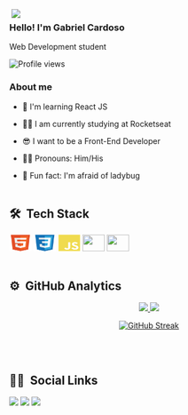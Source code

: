 <img align="right" width="500" src="https://raw.githubusercontent.com/abhisheknaiidu/abhisheknaiidu/master/code.gif"/>

### Hello! I'm Gabriel Cardoso 
Web Development student
<p align="left"> 
	<img src="https://komarev.com/ghpvc/?username=gabrielcardosodev&color=003140" alt="Profile views" /> 
</p>

### About me
- 🌱 I'm learning React JS

- 👨‍💻 I am currently studying at Rocketseat

- 😎 I want to be a Front-End Developer

- 🙍‍♂️ Pronouns: Him/His

- 🤣 Fun fact: I'm afraid of ladybug
<br><br>

## 🛠 &nbsp;Tech Stack
<div style="display: inline-block">
  <img alt="HTML" height="30" width="40" src="https://raw.githubusercontent.com/devicons/devicon/master/icons/html5/html5-original.svg">
  <img alt="CSS" height="30" width="40" src="https://raw.githubusercontent.com/devicons/devicon/master/icons/css3/css3-original.svg">
  <img alt="JS" height="30" width="40" src="https://raw.githubusercontent.com/devicons/devicon/master/icons/javascript/javascript-plain.svg">
  <img height="30" width="40" src="https://cdn.jsdelivr.net/gh/devicons/devicon/icons/typescript/typescript-plain.svg" />
  <img height="30" width="40" src="https://cdn.jsdelivr.net/gh/devicons/devicon/icons/react/react-original.svg" />
</div>
 <br><br>

## ⚙️ &nbsp;GitHub Analytics
 <div align='center'>
  <a href="https://github.com/gabrielcardosodev">
  <img height="160em" src="https://github-readme-stats.vercel.app/api?username=gabrielcardosodev&show_icons=true&theme=noctis_minimus&include_all_commits=true&count_private=true"/>
  <img height="160em" src="https://github-readme-stats.vercel.app/api/top-langs/?username=gabrielcardosodev&layout=compact&langs_count=7&theme=noctis_minimus"/>
  
  [![GitHub Streak](https://github-readme-streak-stats.herokuapp.com?user=gabrielcardosodev&date_format=M%20j%5B%2C%20Y%5D&stroke=B69F83&fire=B69F83&background=1B2932&border=B69F83&ring=B69F83&currStreakNum=DDDDDD&sideNums=DDDDDD&currStreakLabel=DDDDDD&sideLabels=DDDDDD)](https://git.io/streak-stats)
</div>
<br><br>

## 🙍‍♂ &nbsp;Social Links
<div>
      <a height="40" href="https://www.linkedin.com/in/gabrielcardosodev" target="_blank"><img src="https://img.shields.io/badge/-LinkedIn-003140?style=for-the-badge&logo=linkedin&logoColor=white"></a> 
      <a height="40" href="https://www.instagram.com/cardjoso" target="_blank"><img src="https://img.shields.io/badge/Instagram-003140?style=for-the-badge&logo=instagram&logoColor=white"></a>
      <a href = "mailto:gabrielcardosodev@gmail.com"><img src="https://img.shields.io/badge/-Gmail-003140?style=for-the-badge&logo=gmail&logoColor=white" target="_blank"></a>
</div>
